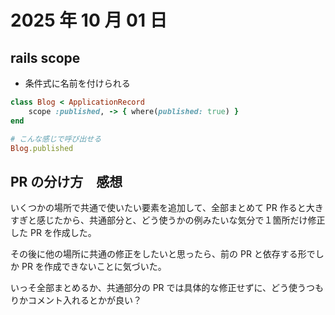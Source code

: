 # 2025 年 10 月 01 日

## rails scope

- 条件式に名前を付けられる

```rb
class Blog < ApplicationRecord
    scope :published, -> { where(published: true) }
end

# こんな感じで呼び出せる
Blog.published
```

## PR の分け方　感想

いくつかの場所で共通で使いたい要素を追加して、全部まとめて PR 作ると大きすぎと感じたから、共通部分と、どう使うかの例みたいな気分で１箇所だけ修正した PR を作成した。

その後に他の場所に共通の修正をしたいと思ったら、前の PR と依存する形でしか PR を作成できないことに気づいた。

いっそ全部まとめるか、共通部分の PR では具体的な修正せずに、どう使うつもりかコメント入れるとかが良い？
